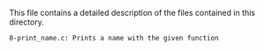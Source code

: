 This file contains a detailed description of the files contained in this directory.

	0-print_name.c: Prints a name with the given function
